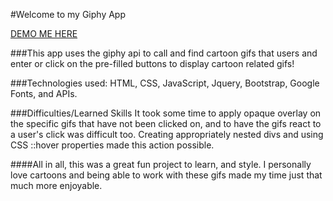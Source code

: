 #Welcome to my Giphy App

[DEMO ME HERE](http://enigmatic-springs-91293.herokuapp.com/)

###This app uses the giphy api to call and find cartoon gifs that users and enter or click on the pre-filled buttons to display cartoon related gifs! 

###Technologies used:
HTML, CSS, JavaScript, Jquery, Bootstrap, Google Fonts, and APIs.

###Difficulties/Learned Skills
It took some time to apply opaque overlay on the specific gifs that have not been clicked on, and to have the gifs react to a user's click was difficult too. Creating appropriately nested divs and using CSS ::hover properties made this action possible. 

####All in all, this was a great fun project to learn, and style. I personally love cartoons and being able to work with these gifs made my time just that much more enjoyable. 


